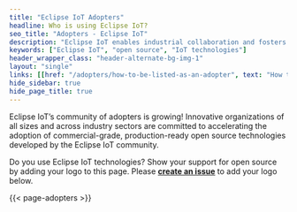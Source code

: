 ```yaml
---
title: "Eclipse IoT Adopters"
headline: Who is using Eclipse IoT?
seo_title: "Adopters - Eclipse IoT"
description: "Eclipse IoT enables industrial collaboration and fosters commercial adoption of open source IoT technologies across industry sectors."
keywords: ["Eclipse IoT", "open source", "IoT technologies"]
header_wrapper_class: "header-alternate-bg-img-1"
layout: "single"
links: [[href: "/adopters/how-to-be-listed-as-an-adopter", text: "How to be Listed as an Adopter"],[href: "/adopters/testbeds/", text: "Eclipse IoT Open Testbeds"]]
hide_sidebar: true
hide_page_title: true
---
```


Eclipse IoT’s community of adopters is growing! Innovative organizations of all sizes and across industry sectors are committed to accelerating the adoption of commercial-grade, production-ready open source technologies developed by the Eclipse IoT community.  

Do you use Eclipse IoT technologies? Show your support for open source by adding your logo to this page. Please **[create an issue](https://github.com/EclipseFdn/eclipsefdn-project-adopters/issues/new?template=adopter_request.md)** to add your logo below.  

 {{< page-adopters >}}